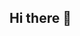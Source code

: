 ## Hi there 👋

<!--
**study-up-6/study-up-6** is a ✨ _special_ ✨ repository because its `README.md` (this file) appears on your GitHub profile.

Here are some ideas to get you started:

这也许是一个全新的开始
congratulations!
-->
